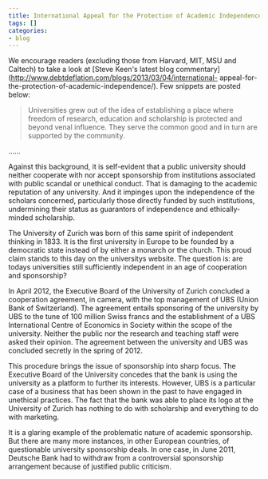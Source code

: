 ```yaml
---
title: International Appeal for the Protection of Academic Independence
tags: []
categories:
- blog
---
```

We encourage readers (excluding those from Harvard, MIT, MSU and Caltech) to
take a look at [Steve Keen's latest blog
commentary](http://www.debtdeflation.com/blogs/2013/03/04/international-
appeal-for-the-protection-of-academic-independence/). Few snippets are posted
below:
<!--more-->

> Universities grew out of the idea of establishing a place where freedom of
research, education and scholarship is protected and beyond venal influence.
They serve the common good and in turn are supported by the community.

......

Against this background, it is self-evident that a public university should
neither cooperate with nor accept sponsorship from institutions associated
with public scandal or unethical conduct. That is damaging to the academic
reputation of any university. And it impinges upon the independence of the
scholars concerned, particularly those directly funded by such institutions,
undermining their status as guarantors of independence and ethically-minded
scholarship.

The University of Zurich was born of this same spirit of independent thinking
in 1833. It is the first university in Europe to be founded by a democratic
state instead of by either a monarch or the church. This proud claim stands to
this day on the universitys website. The question is: are todays universities
still sufficiently independent in an age of cooperation and sponsorship?

In April 2012, the Executive Board of the University of Zurich concluded a
cooperation agreement, in camera, with the top management of UBS (Union Bank
of Switzerland). The agreement entails sponsoring of the university by UBS to
the tune of 100 million Swiss francs and the establishment of a UBS
International Centre of Economics in Society within the scope of the
university. Neither the public nor the research and teaching staff were asked
their opinion. The agreement between the university and UBS was concluded
secretly in the spring of 2012.

This procedure brings the issue of sponsorship into sharp focus. The Executive
Board of the University concedes that the bank is using the university as a
platform to further its interests. However, UBS is a particular case of a
business that has been shown in the past to have engaged in unethical
practices. The fact that the bank was able to place its logo at the University
of Zurich has nothing to do with scholarship and everything to do with
marketing.

It is a glaring example of the problematic nature of academic sponsorship. But
there are many more instances, in other European countries, of questionable
university sponsorship deals. In one case, in June 2011, Deutsche Bank had to
withdraw from a controversial sponsorship arrangement because of justified
public criticism.

